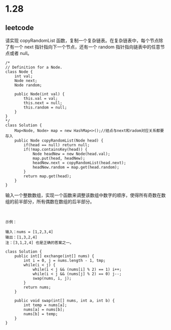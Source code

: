 # 1.28
## leetcode
请实现 copyRandomList 函数，复制一个复杂链表。在复杂链表中，每个节点除了有一个 next 指针指向下一个节点，还有一个 random 指针指向链表中的任意节点或者 null。

```
/*
// Definition for a Node.
class Node {
    int val;
    Node next;
    Node random;

    public Node(int val) {
        this.val = val;
        this.next = null;
        this.random = null;
    }
}
*/
class Solution {
    Map<Node, Node> map = new HashMap<>();//结点与next和radom对应关系都要存入
    public Node copyRandomList(Node head) {
        if(head == null) return null;
        if(!map.containsKey(head)) {
            Node headNew = new Node(head.val);
            map.put(head, headNew);
            headNew.next = copyRandomList(head.next);
            headNew.random = map.get(head.random);
        }
        return map.get(head);
    }
}
```

输入一个整数数组，实现一个函数来调整该数组中数字的顺序，使得所有奇数在数组的前半部分，所有偶数在数组的后半部分。

 
```
示例：

输入：nums = [1,2,3,4]
输出：[1,3,2,4] 
注：[3,1,2,4] 也是正确的答案之一。
```


```
class Solution {
    public int[] exchange(int[] nums) {
        int i = 0, j = nums.length - 1, tmp;
        while(i < j) {
            while(i < j && (nums[i] % 2) == 1) i++;
            while(i < j && (nums[j] % 2) == 0) j--;
            swap(nums, i, j);
        }
        return nums;
    }

    public void swap(int[] nums, int a, int b) {
        int temp = nums[a];
        nums[a] = nums[b];
        nums[b] = temp;
    }
}
```